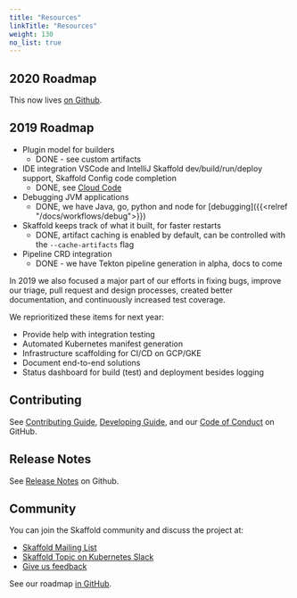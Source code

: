 ```yaml
---
title: "Resources"
linkTitle: "Resources"
weight: 130
no_list: true
---
```


## 2020 Roadmap

This now lives [on Github](https://github.com/GoogleContainerTools/skaffold/blob/master/ROADMAP.md).

## 2019 Roadmap

* Plugin model for builders
   * DONE - see custom artifacts
* IDE integration VSCode and IntelliJ Skaffold dev/build/run/deploy support, Skaffold Config code completion
   * DONE, see [Cloud Code](http://cloud.google.com/code)
* Debugging JVM applications 
    * DONE, we have Java, go, python and node for [debugging]({{<relref "/docs/workflows/debug">}})
* Skaffold keeps track of what it built, for faster restarts
    * DONE, artifact caching is enabled by default, can be controlled with the `--cache-artifacts` flag
* Pipeline CRD integration
    * DONE - we have Tekton pipeline generation in alpha, docs to come

In 2019 we also focused a major part of our efforts in fixing bugs, improve our triage, pull request and design processes, created better documentation, and continuously increased test coverage.

We reprioritized these items for next year: 

* Provide help with integration testing
* Automated Kubernetes manifest generation
* Infrastructure scaffolding for CI/CD on GCP/GKE
* Document end-to-end solutions
* Status dashboard for build (test) and deployment besides logging

## Contributing

See [Contributing Guide](https://github.com/GoogleContainerTools/skaffold/blob/main/CONTRIBUTING.md),
[Developing Guide](https://github.com/GoogleContainerTools/skaffold/blob/main/DEVELOPMENT.md),
and our [Code of Conduct](https://github.com/GoogleContainerTools/skaffold/blob/main/code-of-conduct.md)
on GitHub.

## Release Notes

See [Release Notes](https://github.com/GoogleContainerTools/skaffold/blob/main/CHANGELOG.md) on Github.

## Community

You can join the Skaffold community and discuss the project at:

* [Skaffold Mailing List](https://groups.google.com/forum#!forum/skaffold-users)
* [Skaffold Topic on Kubernetes Slack](https://kubernetes.slack.com/messages/CABQMSZA6/)
* [Give us feedback](feedback)

See our roadmap [in GitHub](https://github.com/GoogleContainerTools/skaffold/blob/main/ROADMAP.md).
